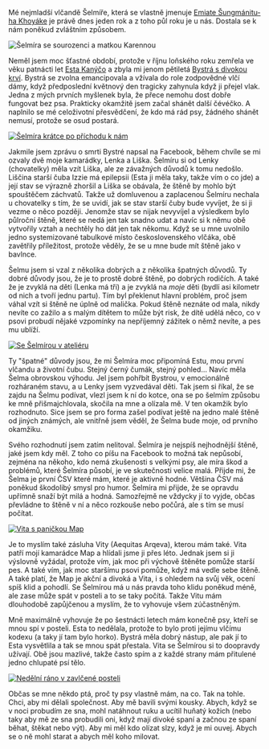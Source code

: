 <!-- dcterms:title = Rok šelmy -->
<!-- dcterms:abstract = Mé nejmladší vlčandě Šelmíře je právě dnes jeden rok. Jaké to je, po letech zase žít s jakovlčím štěnětem? -->
<!-- dcterms:creator = Michal Altair Valášek -->
<!-- x4w:pictureUrl = /perex-pictures/20191130-rok-selmy.jpg -->
<!-- x4w:pictureWidth = 150 -->
<!-- x4w:pictureHeight = 150 -->
<!-- x4w:coverUrl = /cover-pictures/20191130-rok-selmy.jpg -->
<!-- x4w:category = Vlci -->
<!-- dcterms:date = 2019-11-30 -->

Mé nejmladší vlčandě Šelmíře, která se vlastně jmenuje [Emiate Šungmánitu-ha Khoyáke](https://www.altair.blog/2019/11/co-po-jmenu) je právě dnes jeden rok a z toho půl roku je u nás. Dostala se k nám poněkud zvláštním způsobem.

![Šelmíra se sourozenci a matkou Karennou](https://www.cdn.altairis.cz/Blog/2019/20191130-selma-01.jpg)

Neměl jsem moc šťastné období, protože v říjnu loňského roku zemřela ve věku patnácti let [Esta Kanýčo](https://facebook.com/jakovlk) a zbyla mi jenom pětiletá [Bystrá s divokou krví](https://facebook.com/BystraJakovlcice). Bystrá se zvolna emancipovala a vžívala do role zodpovědné vlčí dámy, když předposlední květnový den tragicky zahynula když ji přejel vlak. Jedna z mých prvních myšlenek byla, že přece nemohu dost dobře fungovat bez psa. Prakticky okamžitě jsem začal shánět další čévéčko. A naplnilo se mé celoživotní přesvědčení, že kdo má rád psy, žádného shánět nemusí, protože se osud postará.

[![Šelmíra krátce po příchodu k nám](https://gallery.rider.cz/2019/20190702_S_%C5%A0elm%C3%ADrou_v_Troji/20190702-172152-0806.jpg)](https://gallery.rider.cz/2019/20190702_S_%C5%A0elm%C3%ADrou_v_Troji/20190702-172152-0806.jpg)

Jakmile jsem zprávu o smrti Bystré napsal na Facebook, během chvíle se mi ozvaly dvě moje kamarádky, Lenka a Liška. Šelmíru si od Lenky (chovatelky) měla vzít Liška, ale ze závažných důvodů k tomu nedošlo. Liščina starší čuba Izzie má epilepsii (Esta ji měla taky, takže vím o co jde) a její stav se výrazně zhoršil a Liška se obávala, že štěně by mohlo být spouštěčem záchvatů. Takže už domluvenou a zaplacenou Šelmíru nechala u chovatelky s tím, že se uvidí, jak se stav starší čuby bude vyvíjet, že si ji vezme o něco později. Jenomže stav se nijak nevyvíjel a výsledkem bylo půlroční štěně, které se nedá jen tak snadno udat a navíc si k němu obě vytvořily vztah a nechtěly ho dát jen tak někomu. Když se u mne uvolnilo jedno systemizované tabulkové místo československého vlčáka, obě zavětřily příležitost, protože věděly, že se u mne bude mít štěně jako v bavlnce.

Šelmu jsem si vzal z několika dobrých a z několika špatných důvodů. Ty dobré důvody jsou, že je to prostě dobré štěně, po dobrých rodičích. A také že je zvyklá na děti (Lenka má tři) a je zvyklá na _moje_ děti (bydlí asi kilometr od nich a tvoří jednu partu). Tím byl překlenut hlavní problém, proč jsem váhal vzít si štěně ne úplně od malička. Pokud štěně neznáte od mala, nikdy nevíte co zažilo a s malým dítětem to může být risk, že dítě udělá něco, co v psovi probudí nějaké vzpomínky na nepříjemný zážitek o němž nevíte, a pes mu ublíží.

[![Se Šelmírou v ateliéru](https://gallery.rider.cz/2019/20191011_S_vl%C4%8D%C3%A1ky_v_ateli%C3%A9ru_%28foto_David_Dirga%29/20191011-115244-2735.jpg)](https://gallery.rider.cz/2019/20191011_S_vl%C4%8D%C3%A1ky_v_ateli%C3%A9ru_%28foto_David_Dirga%29/20191011-115244-2735.jpg)

Ty "špatné" důvody jsou, že mi Šelmíra moc připomíná Estu, mou první vlčandu a životní čubu. Stejný černý čumák, stejný pohled... Navíc měla Šelma obrovskou výhodu. Jel jsem pohřbít Bystrou, v emocionálně rozháraném stavu, a u Lenky jsem vyzvedával děti. Tak jsem si říkal, že se zajdu na Šelmu podívat, vlezl jsem k ní do kotce, ona se po šelmím způsobu ke mně přišmajchlovala, skočila na mne a olízala mě. V ten okamžik bylo rozhodnuto. Sice jsem se pro forma zašel podívat ještě na jedno malé štěně od jiných známých, ale vnitřně jsem věděl, že Šelma bude moje, od prvního okamžiku.

Svého rozhodnutí jsem zatím nelitoval. Šelmíra je nejspíš nejhodnější štěně, jaké jsem kdy měl. Z toho co píšu na Facebook to možná tak nepůsobí, zejména na někoho, kdo nemá zkušenosti s velkými psy, ale míra škod a problémů, které Šelmíra působí, je ve skutečnosti velice malá. Přijde mi, že Šelma je první ČSV které mám, které je aktivně hodné. Většina ČSV má poněkud škodolibý smysl pro humor. Šelmíra mi přijde, že se opravdu upřímně snaží být milá a hodná. Samozřejmě ne vždycky jí to vyjde, občas převládne to štěně v ní a něco rozkouše nebo počůrá, ale s tím se musí počítat.

[![Vita s paničkou Map](https://gallery.rider.cz/2019/20190516_Asas%C3%ADnsk%C3%A1_lu%C4%8Di%C5%A1tnice_Maphia/20190516-124300-0607.jpg)](https://gallery.rider.cz/2019/20190516_Asas%C3%ADnsk%C3%A1_lu%C4%8Di%C5%A1tnice_Maphia/)

Je to myslím také zásluha Vity (Aequitas Arqeva), kterou mám také. Vita patří mojí kamarádce Map a hlídali jsme ji přes léto. Jednak jsem si ji výslovně vyžádal, protože vím, jak moc při výchově štěněte pomůže starší pes. A také vím, jak moc staršímu psovi pomůže, když má vedle sebe štěně. A také platí, že Map je akční a divoká a Vita, i s ohledem na svůj věk, ocení spíš klid a pohodlí. Se Šelmírou má u nás pravda toho klidu poněkud méně, ale zase může spát v posteli a to se taky počítá. Takže Vitu mám dlouhodobě zapůjčenou a myslím, že to vyhovuje všem zúčastněným.

Mně maximálně vyhovuje že po šestnácti letech mám konečně psy, kteří se mnou spí v posteli. Esta to nedělala, protože to bylo proti jejímu vlčímu kodexu (a taky jí tam bylo horko). Bystrá měla dobrý nástup, ale pak jí to Esta vysvětlila a tak se mnou spát přestala. Vita se Šelmírou si to doopravdy užívají. Obě jsou mazlivé, takže často spím a z každé strany mám přitulené jedno chlupaté psí tělo.

[![Nedělní ráno v zavlčené posteli](https://gallery.rider.cz/2019/20190721_Ned%C4%9Bln%C3%AD_r%C3%A1no_v_zavl%C4%8Den%C3%A9_posteli/IMG_20190721_122836.jpg)](https://gallery.rider.cz/2019/20190721_Ned%C4%9Bln%C3%AD_r%C3%A1no_v_zavl%C4%8Den%C3%A9_posteli/)

Občas se mne někdo ptá, proč ty psy vlastně mám, na co. Tak na tohle. Chci, aby mi dělali společnost. Aby mě bavili svými kousky. Abych, když se v noci probudím ze sna, mohl natáhnout ruku a ucítil huňatý kožich (nebo taky aby mě ze sna probudili oni, když mají divoké spaní a začnou ze spaní běhat, štěkat nebo výt). Aby mi měl kdo olízat slzy, když je mi ouvej. Abych se o ně mohl starat a abych měl koho milovat.